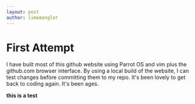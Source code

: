 ```yaml
---
layout: post
author: limemangler
---
```

# First Attempt
I have built most of this github website using Parrot OS and vim plus the github.com browser interface. By using a local build of the website, I can test changes before committing them to my repo. It's been lovely to get back to coding again. It's been ages. 

**this is a test**
